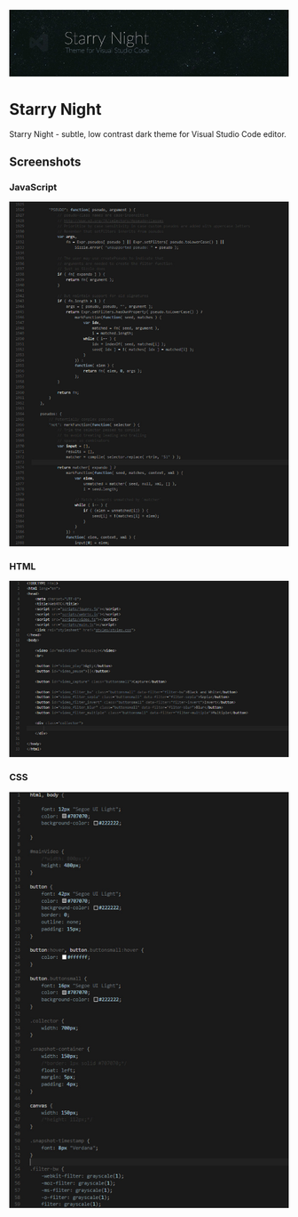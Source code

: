 ![](https://raw.githubusercontent.com/JerryGoodwill/vscode-theme-starry-night/master/starry_night.jpg)
# Starry Night

Starry Night - subtle, low contrast dark theme for Visual Studio Code editor.

## Screenshots

### JavaScript
![](https://raw.githubusercontent.com/JerryGoodwill/vscode-theme-starry-night/master/js.jpg)

### HTML
![](https://raw.githubusercontent.com/JerryGoodwill/vscode-theme-starry-night/master/html.jpg)

### CSS
![](https://raw.githubusercontent.com/JerryGoodwill/vscode-theme-starry-night/master/css.jpg)